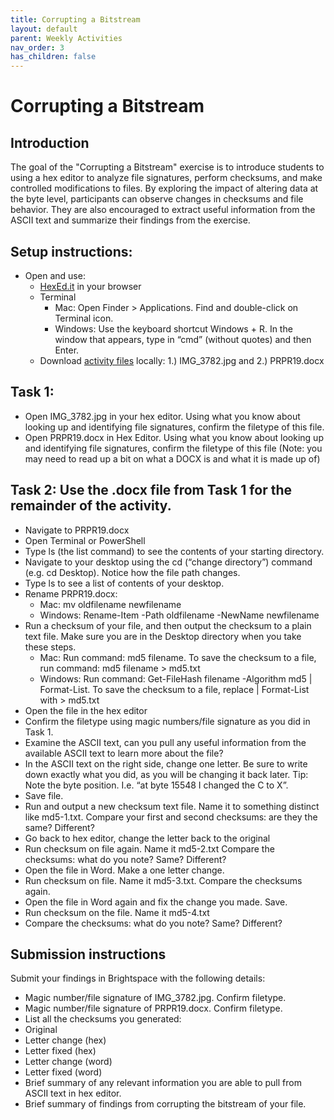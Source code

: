 ```yaml
---
title: Corrupting a Bitstream
layout: default
parent: Weekly Activities
nav_order: 3
has_children: false
---
```


# Corrupting a Bitstream

## Introduction
The goal of the "Corrupting a Bitstream" exercise is to introduce students to using a hex editor to analyze file signatures, perform checksums, and make controlled modifications to files. By exploring the impact of altering data at the byte level, participants can observe changes in checksums and file behavior. They are also encouraged to extract useful information from the ASCII text and summarize their findings from the exercise.

## Setup instructions:
* Open and use:
  * [HexEd.it](https://hexed.it/) in your browser
  * Terminal
    * Mac: Open Finder > Applications. Find and double-click on Terminal icon.
    * Windows: Use the keyboard shortcut Windows + R. In the window that appears, type in “cmd” (without quotes) and then Enter.
  * Download [activity files](./files/) locally: 1.) IMG_3782.jpg and 2.) PRPR19.docx

## Task 1:
* Open IMG_3782.jpg in your hex editor. Using what you know about looking up and identifying file signatures, confirm the filetype of this file.
* Open PRPR19.docx in Hex Editor. Using what you know about looking up and identifying file signatures, confirm the filetype of this file (Note: you may need to read up a bit on what a DOCX is and what it is made up of)

## Task 2: Use the .docx file from Task 1 for the remainder of the activity.

* Navigate to PRPR19.docx
* Open Terminal or PowerShell
* Type ls (the list command) to see the contents of your starting directory.
* Navigate to your desktop using the cd (“change directory”) command (e.g. cd Desktop). Notice how the file path changes.
* Type ls to see a list of contents of your desktop.
* Rename PRPR19.docx:
  * Mac: mv oldfilename newfilename 
  * Windows: Rename-Item -Path oldfilename -NewName newfilename
* Run a checksum of your file, and then output the checksum to a plain text file. Make sure you are in the Desktop directory when you take these steps.
  * Mac: Run command: md5 filename. To save the checksum to a file, run command:  md5 filename > md5.txt
  * Windows: Run command: Get-FileHash filename -Algorithm md5 | Format-List. To save the checksum to a file, replace | Format-List with > md5.txt
* Open the file in the hex editor
* Confirm the filetype using magic numbers/file signature as you did in Task 1.
* Examine the ASCII text, can you pull any useful information from the available ASCII text to learn more about the file?
* In the ASCII text on the right side, change one letter. Be sure to write down exactly what you did, as you will be changing it back later. Tip: Note the byte position. I.e. “at byte 15548 I changed the C to X”.
* Save file.
* Run and output a new checksum text file. Name it to something distinct like md5-1.txt. Compare your first and second checksums: are they the same? Different?
* Go back to hex editor, change the letter back to the original
* Run checksum on file again. Name it md5-2.txt Compare the checksums: what do you note? Same? Different?
* Open the file in Word. Make a one letter change.
* Run checksum on file. Name it md5-3.txt. Compare the checksums again.
* Open the file in Word again and fix the change you made. Save.
* Run checksum on the file. Name it md5-4.txt
* Compare the checksums: what do you note? Same? Different?

## Submission instructions
Submit your findings in Brightspace with the following details:
* Magic number/file signature of IMG_3782.jpg. Confirm filetype.
* Magic number/file signature of PRPR19.docx. Confirm filetype.
* List all the checksums you generated:
 * Original
 * Letter change (hex)
 * Letter fixed (hex)
 * Letter change (word)
 * Letter fixed (word)
* Brief summary of any relevant information you are able to pull from ASCII text in hex editor.
* Brief summary of findings from corrupting the bitstream of your file.

